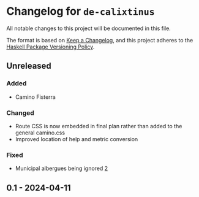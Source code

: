 # Changelog for `de-calixtinus`

All notable changes to this project will be documented in this file.

The format is based on [Keep a Changelog](https://keepachangelog.com/en/1.0.0/),
and this project adheres to the
[Haskell Package Versioning Policy](https://pvp.haskell.org/).

## Unreleased

### Added

* Camino Fisterra

### Changed

* Route CSS is now embedded in final plan rather than added to the general camino.css
* Improved location of help and metric conversion

### Fixed

* Municipal albergues being ignored [2](https://github.com/charvolant/de-calixtinus/issues/2)

## 0.1 - 2024-04-11

